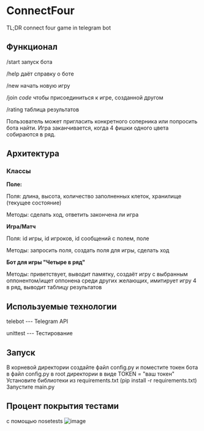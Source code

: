 # ConnectFour
TL;DR connect four game in telegram bot

## Функционал
/start запуск бота

/help даёт справку о боте

/new начать новую игру

/join *code* чтобы присоединиться к игре, созданной другом

/rating таблица результатов

Пользователь может пригласить конкретного соперника или попросить бота найти. Игра заканчивается, когда 4 фишки одного цвета собираются в ряд.

## Архитектура
### Классы
**Поле:**

Поля: длина, высота, количество заполненных клеток, хранилище (текущее состояние)

Методы: сделать ход, ответить закончена ли игра

**Игра/Матч**

Поля: id игры, id игроков, id сообщений с полем, поле

Методы: запросить поля, создать поля для игры, сделать ход

**Бот для игры "Четыре в ряд"**

Методы: приветствует, выводит памятку, создаёт игру с выбранным оппонентом/ищет оппонена среди других желающих, имитирует игру 4 в ряд, выводит таблицу результатов

## Используемые технологии
telebot --- Telegram API

unittest --- Тестирование

## Запуск
В корневой директории создайте файл config.py и поместите токен бота в файл config.py в root директории в виде
TOKEN = "ваш токен"
Установите библиотеки из requirements.txt (pip install -r requirements.txt)
Запустите main.py

## Процент покрытия тестами
с помощью nosetests
![image](https://github.com/user-attachments/assets/ebd48977-685d-4746-9b4f-450fbe9dceaa)

